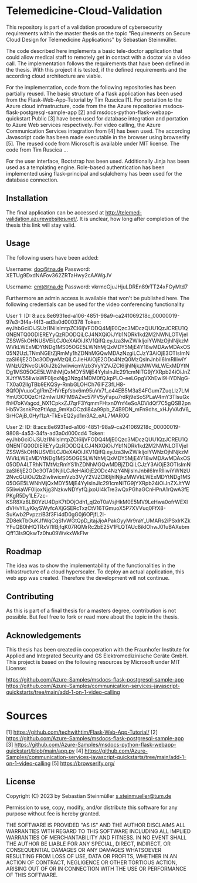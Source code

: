 # Telemedicine-Cloud-Validation
This repository is part of a validation procedure of cybersecurity requirements
within the master thesis on the topic "Requirements on Secure Cloud Design
for Telemedicine Applications" by Sebastian Steinmüller.

The code described here implements a basic tele-doctor
application that could allow medical staff to remotely get in
contact with a doctor via a video call.
The implementation follows the requirements that have been defined in
the thesis. With this project it is tested, if the defined requirements
and the according cloud architecture are viable.

For the implementation, code from the following repositories has been
partially reused.
The basic structure of a flask application has been used from the
Flask-Web-App-Tutorial by Tim Ruscica [1].
For portaition to the Azure cloud infrastructure, code from the the Azure repositories
msdocs-flask-postgresql-sample-app [2] and  msdocs-python-flask-webapp-quickstart
Public [3] have been used for database integration and portation to
Azure Web services respectively. For video calling, the Azure
Communication Services integration from [4] has been used. The according
Javascript code has been made executable in the browser using browserify
[5].
The reused code from Microsoft is available under MIT license. The code
from Tim Ruscica ...

For the user interface, Bootstrap has been used. Additionally Jinja has
been used as a templating engine.
Role-based authentication has been implemented using flask-principal and
sqlalchemy has been used for the database connection.

## Installation
The final application can be accessed at
http://telemed-validation.azurewebsites.net/.
It is unclear, how long after completion of the thesis this link will
stay valid.

## Usage
The following users have been added: 

Username: doc@tna.de
Password: XETUg9DxdNAFov362ZRTaHwy2cAAWgJV

Username: emt@tna.de
Password: vkrmcGjuJHjuLDREn89rTT24xFGyMtd7

Furthermore an admin access is available that won't be published here.
The following credentials can be used for the video conferencing functionality

User 1:
ID: 8:acs:8e6931ed-a106-4851-98a9-ca241069218c_00000019-97e3-3f4a-f4f3-ad3a0d000378
Token: eyJhbGciOiJSUzI1NiIsImtpZCI6IjVFODQ4MjE0Qzc3MDczQUU1QzJCREU1Q0NENTQ0ODlEREYyQzRDODQiLCJ4NXQiOiJYb1NDRk1kd2M2NWNLOTVjelZSSW5kOHNUSVEiLCJ0eXAiOiJKV1QifQ.eyJza3lwZWlkIjoiYWNzOjhlNjkzMWVkLWExMDYtNDg1MS05OGE5LWNhMjQxMDY5MjE4Y18wMDAwMDAxOS05N2UzLTNmNGEtZjRmMy1hZDNhMGQwMDAzNzgiLCJzY3AiOjE3OTIsImNzaSI6IjE2ODc3ODgwMzQiLCJleHAiOjE2ODc4NzQ0MzQsInJnbiI6ImRlIiwiYWNzU2NvcGUiOiJ2b2lwIiwicmVzb3VyY2VJZCI6IjhlNjkzMWVkLWExMDYtNDg1MS05OGE5LWNhMjQxMDY5MjE4YyIsInJlc291cmNlTG9jYXRpb24iOiJnZXJtYW55IiwiaWF0IjoxNjg3Nzg4MDM0fQ.kpPLO-eeLGpgVXhEwI9HYDNgG-TX0a02lIgTBb9EKQSy-RmbGLOHCh76IFZ3fLH8-8QfOjVuuoCgIRmZHVrEpfsbx6m95uVx7f_c44EB5M3aS4FGum7ZuqLlz7LMYmU3C0QzCH2mIwlUKFM9AZvc57PV5yFapu7rdRj9eSoSPLaV4mY3TlsuGxfhH7oKVagcd_NX1CpkxZJ7qrF3YqmmFHtxn0Ynf4eSoADVidQf7C5gQSB2pnHb5V3snkPozPtlApp_9mKaOCzdl84a99pb_Z4B9DN_mFn9dhs_xHJyVAdV6_SrHCAjB_0Hyf1zA-TkEvEQ2yd1m3A2_eAL7MAR0Q

User 2:
ID: 8:acs:8e6931ed-a106-4851-98a9-ca241069218c_00000019-9808-4a53-34fa-ad3a0d000cd4
Token: eyJhbGciOiJSUzI1NiIsImtpZCI6IjVFODQ4MjE0Qzc3MDczQUU1QzJCREU1Q0NENTQ0ODlEREYyQzRDODQiLCJ4NXQiOiJYb1NDRk1kd2M2NWNLOTVjelZSSW5kOHNUSVEiLCJ0eXAiOiJKV1QifQ.eyJza3lwZWlkIjoiYWNzOjhlNjkzMWVkLWExMDYtNDg1MS05OGE5LWNhMjQxMDY5MjE4Y18wMDAwMDAxOS05ODA4LTRhNTMtMzRmYS1hZDNhMGQwMDBjZDQiLCJzY3AiOjE3OTIsImNzaSI6IjE2ODc3OTA0NjIiLCJleHAiOjE2ODc4NzY4NjIsInJnbiI6ImRlIiwiYWNzU2NvcGUiOiJ2b2lwIiwicmVzb3VyY2VJZCI6IjhlNjkzMWVkLWExMDYtNDg1MS05OGE5LWNhMjQxMDY5MjE4YyIsInJlc291cmNlTG9jYXRpb24iOiJnZXJtYW55IiwiaWF0IjoxNjg3NzkwNDYyfQ.jxoUl4kTre3wQxPGhaGCnHPnA1rQwA3fEPKgR5Dy1LE7zc-KSR8Xz8LB0YzU4DpK7tDOjOdh1_ql2oT0aVsjHkM0E5MV9LeHwa0ofrWEXldVHvYILyKkySWyfcAXjGSERcTxzCtV16TGmuoX5P7XVVuq0FfX8-SuKwb2PvpzziB3f3Fi4dD0gG0j6OPjfL2l-ZD8ekTbGuKJfWqCqSfvWGtQpD_itajJjoAPakGyyMr9raY_UMARs2iPSxlrKZkYFuQB0hHQTRxVI1fBjfqK07RQMrRc2bE25V1FLQTAUc8iklOhwJ01uBAXebmQff13ls9QkwTz0hu09WvkxWkFlw

## Roadmap
The idea was to show the implementability of the functionalities in the
infrastructure of a cloud hyperscaler. To deploy an actual application,
this web app was created. Therefore the development will not continue.

## Contributing
As this is part of a final thesis for a masters degree, contribution is
not possible. But feel free to fork or read more about the topic in the
thesis.

## Acknowledgements
This thesis has been created in cooperation with the Fraunhofer
Institute for Applied and Integrated Security and GS Elektromedizinische
Geräte GmbH.
This project is based on the following resources by Microsoft under MIT License:

https://github.com/Azure-Samples/msdocs-flask-postgresql-sample-app
https://github.com/Azure-Samples/communication-services-javascript-quickstarts/tree/main/add-1-on-1-video-calling

# Sources
[1] https://github.com/techwithtim/Flask-Web-App-Tutorial/
[2] https://github.com/Azure-Samples/msdocs-flask-postgresql-sample-app
[3] https://github.com/Azure-Samples/msdocs-python-flask-webapp-quickstart/blob/main/app.py
[4] https://github.com/Azure-Samples/communication-services-javascript-quickstarts/tree/main/add-1-on-1-video-calling
[5] https://browserify.org/

## License
Copyright (C) 2023 by Sebastian Steinmüller s.steinmueller@tum.de

Permission to use, copy, modify, and/or distribute this software for any purpose without fee is hereby granted.

THE SOFTWARE IS PROVIDED "AS IS" AND THE AUTHOR DISCLAIMS ALL WARRANTIES WITH REGARD TO THIS SOFTWARE INCLUDING ALL IMPLIED WARRANTIES OF MERCHANTABILITY AND FITNESS. IN NO EVENT SHALL THE AUTHOR BE LIABLE FOR ANY SPECIAL, DIRECT, INDIRECT, OR CONSEQUENTIAL DAMAGES OR ANY DAMAGES WHATSOEVER RESULTING FROM LOSS OF USE, DATA OR PROFITS, WHETHER IN AN ACTION OF CONTRACT, NEGLIGENCE OR OTHER TORTIOUS ACTION, ARISING OUT OF OR IN CONNECTION WITH THE USE OR PERFORMANCE OF THIS SOFTWARE.
